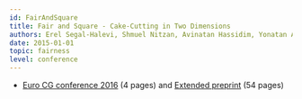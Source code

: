 ```yaml
---
id: FairAndSquare
title: Fair and Square - Cake-Cutting in Two Dimensions
authors: Erel Segal-Halevi, Shmuel Nitzan, Avinatan Hassidim, Yonatan Aumann
date: 2015-01-01
topic: fairness
level: conference
---
```

* [Euro CG conference 2016](FairAndSquare-EuroCG-16.pdf) (4 pages) and [Extended preprint](http://arxiv.org/abs/1510.03170) (54 pages)

